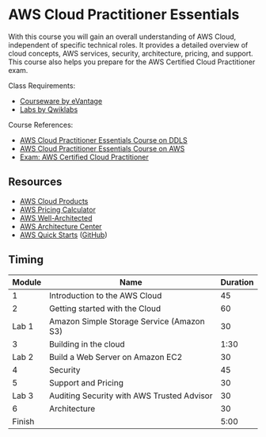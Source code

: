 # AWS Cloud Practitioner Essentials

With this course you will gain an overall understanding of AWS Cloud, independent of specific technical roles. It provides a detailed overview of cloud concepts, AWS services, security, architecture, pricing, and support. This course also helps you prepare for the AWS Certified Cloud Practitioner exam.

Class Requirements:
* [Courseware by eVantage](https://evantage.gilmoreglobal.com/)
* [Labs by Qwiklabs](https://ddls.qwiklabs.com/)

Course References:
* [AWS Cloud Practitioner Essentials Course on DDLS](https://www.ddls.com.au/courses/aws/foundational/aws-cloud-practitioner-essentials/)
* [AWS Cloud Practitioner Essentials Course on AWS](https://aws.amazon.com/training/course-descriptions/cloud-practitioner-essentials-classroom/)
* [Exam: AWS Certified Cloud Practitioner](https://aws.amazon.com/certification/certified-cloud-practitioner/)

## Resources

* [AWS Cloud Products](https://aws.amazon.com/products/)
* [AWS Pricing Calculator](https://calculator.aws/#/)
* [AWS Well-Architected](https://aws.amazon.com/architecture/well-architected/)
* [AWS Architecture Center](https://aws.amazon.com/architecture/)
* [AWS Quick Starts](https://aws.amazon.com/quickstart/) ([GitHub](https://github.com/aws-quickstart/))

## Timing

|Module|Name|Duration|
|-|-|-|
|1|Introduction to the AWS Cloud|45|
|2|Getting started with the Cloud|60|
|Lab 1|Amazon Simple Storage Service (Amazon S3)|30|
|3|Building in the cloud|1:30|
|Lab 2|Build a Web Server on Amazon EC2|30|
|4|Security|45|
|5|Support and Pricing|30|
|Lab 3|Auditing Security with AWS Trusted Advisor|30|
|6|Architecture|30|
|Finish||5:00|
